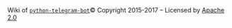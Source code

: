 Wiki of [`python-telegram-bot`](https://python-telegram-bot.org/)© Copyright 2015-2017 – Licensed by [Apache 2.0](https://www.apache.org/licenses/LICENSE-2.0)